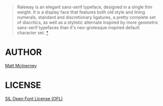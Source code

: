 
> Raleway is an elegant sans-serif typeface, designed in a single thin weight. 
> It is a display face that features both old style and lining numerals, 
> standard and discretionary ligatures, a pretty complete set of diacritics, 
> as well as a stylistic alternate inspired by more geometric sans-serif 
> typefaces than it's neo-grotesque inspired default character set.
> [*](https://www.theleagueofmoveabletype.com/raleway)


AUTHOR
======
[Matt McInerney](http://pixelspread.com/)


LICENSE
=======
[SIL Open Font License (OFL)](http://scripts.sil.org/OFL)

